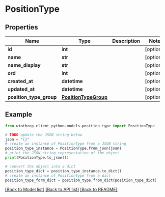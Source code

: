 # PositionType


## Properties

Name | Type | Description | Notes
------------ | ------------- | ------------- | -------------
**id** | **int** |  | [optional] 
**name** | **str** |  | [optional] 
**name_display** | **str** |  | [optional] 
**ord** | **int** |  | [optional] 
**created_at** | **datetime** |  | [optional] 
**updated_at** | **datetime** |  | [optional] 
**position_type_group** | [**PositionTypeGroup**](PositionTypeGroup.md) |  | [optional] 

## Example

```python
from winthrop_client_python.models.position_type import PositionType

# TODO update the JSON string below
json = "{}"
# create an instance of PositionType from a JSON string
position_type_instance = PositionType.from_json(json)
# print the JSON string representation of the object
print(PositionType.to_json())

# convert the object into a dict
position_type_dict = position_type_instance.to_dict()
# create an instance of PositionType from a dict
position_type_form_dict = position_type.from_dict(position_type_dict)
```
[[Back to Model list]](../README.md#documentation-for-models) [[Back to API list]](../README.md#documentation-for-api-endpoints) [[Back to README]](../README.md)



